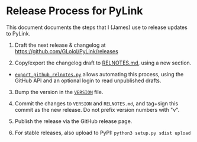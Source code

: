 # Release Process for PyLink

This document documents the steps that I (James) use to release updates to PyLink.

1) Draft the next release & changelog at https://github.com/GLolol/PyLink/releases

2) Copy/export the changelog draft to [RELNOTES.md](../../RELNOTES.md), using a new section.

- [`export_github_relnotes.py`](https://github.com/GLolol/codescraps/blob/master/utils/export_github_relnotes.py) allows automating this process, using the GitHub API and an optional login to read unpublished drafts.

3) Bump the version in the [`VERSION`](VERSION) file.

4) Commit the changes to `VERSION` and `RELNOTES.md`, and tag+sign this commit as the new release. Do not prefix version numbers with "v".

5) Publish the release via the GitHub release page.

6) For stable releases, also upload to PyPI: `python3 setup.py sdist upload`
